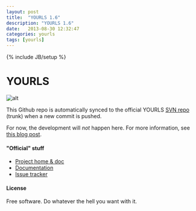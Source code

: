 ```yaml
---
layout: post
title:  "YOURLS 1.6"
description: "YOURLS 1.6"
date:   2013-08-30 12:32:47
categories: yourls
tags: [yourls]
---
```

{% include JB/setup %}

# YOURLS
![alt](http://yourls.org/images/yourls-logo.png)

This Github repo is automatically synced to the official YOURLS [SVN repo](http://yourls.googlecode.com/svn/trunk/) (trunk) when a new commit is pushed.

For now, the development will _not_ happen here. For more information, see [this blog post](http://blog.yourls.org/2012/08/should-yourls-be-on-github-instead/).

#### "Official" stuff
* [Project home & doc](http://yourls.org)
* [Documentation](http://code.google.com/p/yourls/w/list)
* [Issue tracker](http://code.google.com/p/yourls/issues/list)

#### License
Free software. Do whatever the hell you want with it.
